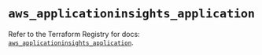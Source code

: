 # `aws_applicationinsights_application`

Refer to the Terraform Registry for docs: [`aws_applicationinsights_application`](https://registry.terraform.io/providers/hashicorp/aws/5.99.1/docs/resources/applicationinsights_application).

